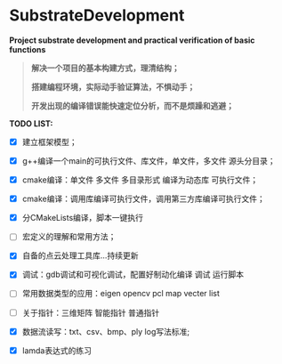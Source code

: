 # SubstrateDevelopment

**Project substrate development and practical verification of basic functions**



> **解决一个项目的基本构建方式，理清结构；**
>
> **搭建编程环境，实际动手验证算法，不惧动手；**
>
> **开发出现的编译错误能快速定位分析，而不是烦躁和逃避；**





**TODO LIST:**

- [x] 建立框架模型；

- [x] g++编译一个main的可执行文件、库文件，单文件，多文件   源头分目录；

- [x] cmake编译：单文件 多文件  多目录形式   编译为动态库 可执行文件；

- [x] cmake编译：调用库编译可执行文件，调用第三方库编译可执行文件；

- [x] 分CMakeLists编译，脚本一键执行

- [ ] 宏定义的理解和常用方法；

- [x] 自备的点云处理工具库...持续更新

- [x] 调试：gdb调试和可视化调试，配置好制动化编译 调试 运行脚本

- [ ] 常用数据类型的应用：eigen opencv pcl  map vecter list

- [ ] 关于指针：三维矩阵 智能指针 普通指针  

- [x] 数据流读写：txt、csv、bmp、ply  log写法标准;  

- [x] lamda表达式的练习

  
  
  

